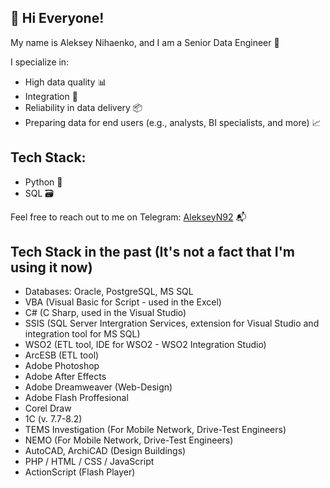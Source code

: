 ## 👋 Hi Everyone!

My name is Aleksey Nihaenko, and I am a Senior Data Engineer 💼

I specialize in:
- High data quality 📊
- Integration 🔗
- Reliability in data delivery 📦
- Preparing data for end users (e.g., analysts, BI specialists, and more) 📈

## Tech Stack:
- Python 🐍
- SQL 🗃️

Feel free to reach out to me on Telegram: [AlekseyN92](https://t.me/AlekseyN92) 📬

## Tech Stack in the past (It's not a fact that I'm using it now)
- Databases: Oracle, PostgreSQL, MS SQL
- VBA (Visual Basic for Script - used in the Excel)
- C# (C Sharp, used in the Visual Studio)
- SSIS (SQL Server Intergration Services, extension for Visual Studio and integration tool for MS SQL)
- WSO2 (ETL tool, IDE for WSO2 - WSO2 Integration Studio)
- ArcESB (ETL tool)
- Adobe Photoshop
- Adobe After Effects
- Adobe Dreamweaver (Web-Design)
- Adobe Flash Proffesional
- Corel Draw
- 1C (v. 7.7-8.2)
- TEMS Investigation (For Mobile Network, Drive-Test Engineers)
- NEMO (For Mobile Network, Drive-Test Engineers)
- AutoCAD, ArchiCAD (Design Buildings)
- PHP / HTML / CSS / JavaScript
- ActionScript (Flash Player)

<!--
**NAA1992/NAA1992** is a ✨ _special_ ✨ repository because its `README.md` (this file) appears on your GitHub profile.

Here are some ideas to get you started:

- 🔭 I’m currently working on ...
- 🌱 I’m currently learning ...
- 👯 I’m looking to collaborate on ...
- 🤔 I’m looking for help with ...
- 💬 Ask me about ...
- 📫 How to reach me: ...
- 😄 Pronouns: ...
- ⚡ Fun fact: ...
-->
